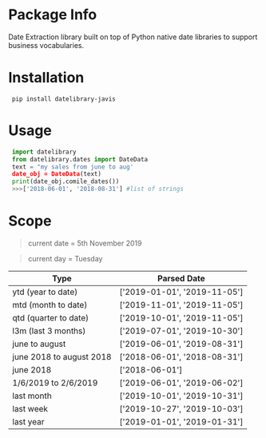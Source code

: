 # Package Info

Date Extraction library built on top of Python native date libraries to support business vocabularies.

# Installation
```
 pip install datelibrary-javis
```

# Usage

```python
 import datelibrary
 from datelibrary.dates import DateData
 text = "my sales from june to aug'
 date_obj = DateData(text)
 print(date_obj.comile_dates())
 >>>['2018-06-01', '2018-08-31'] #list of strings
```

# Scope

>	current date = 5th November 2019

> current day = Tuesday


| Type | Parsed Date |
| ---- | ---- |
| ytd (year to date) | ['2019-01-01', '2019-11-05'] |
| mtd (month to date) | ['2019-11-01', '2019-11-05'] |
| qtd (quarter to date) | ['2019-10-01', '2019-11-05'] |
| l3m (last 3 months) | ['2019-07-01', '2019-10-30'] |
| june to august | ['2019-06-01', '2019-08-31'] |
| june 2018 to august 2018 | ['2018-06-01', '2018-08-31'] |
| june 2018 | ['2018-06-01'] |
|  1/6/2019 to 2/6/2019 | ['2019-06-01', '2019-06-02'] |
|  last month | ['2019-10-01', '2019-10-31'] |
|  last week | ['2019-10-27', '2019-10-03'] |
|  last year | ['2019-01-01', '2019-01-31'] |

